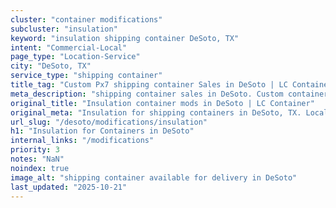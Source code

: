 ```yaml
---
cluster: "container modifications"
subcluster: "insulation"
keyword: "insulation shipping container DeSoto, TX"
intent: "Commercial-Local"
page_type: "Location-Service"
city: "DeSoto, TX"
service_type: "shipping container"
title_tag: "Custom Px7 shipping container Sales in DeSoto | LC Container"
meta_description: "shipping container sales in DeSoto. Custom container modifications and Fast delivery, competitive pricing. Serving modifications area. Quote ID: BA4. Call (214) 524-4168 for your free quote today."
original_title: "Insulation container mods in DeSoto | LC Container"
original_meta: "Insulation for shipping containers in DeSoto, TX. Local fabrication & pro install. LC Container — Since 2003. Get a quote."
url_slug: "/desoto/modifications/insulation"
h1: "Insulation for Containers in DeSoto"
internal_links: "/modifications"
priority: 3
notes: "NaN"
noindex: true
image_alt: "shipping container available for delivery in DeSoto"
last_updated: "2025-10-21"
---
```


<!-- TODO: Add unique city/inventory copy, images, and internal links here. -->
